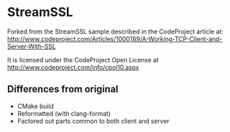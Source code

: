 # StreamSSL
Forked from the StreamSSL sample described in the CodeProject article at:
http://www.codeproject.com/Articles/1000189/A-Working-TCP-Client-and-Server-With-SSL

It is licensed under the CodeProject Open License at 
http://www.codeproject.com/info/cpol10.aspx

## Differences from original
- CMake build
- Reformatted (with clang-format)
- Factored out parts common to both client and server
